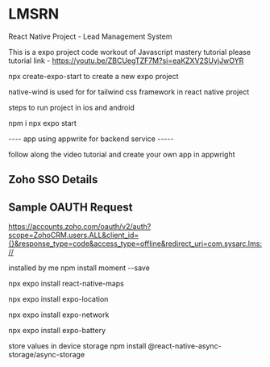 # LMSRN

React Native Project - Lead Management System

This is a expo project code workout of Javascript mastery tutorial
please tutorial link - https://youtu.be/ZBCUegTZF7M?si=eaKZXV2SUyjJwOYR

npx create-expo-start to create a new expo project

native-wind is used for for tailwind css framework in react native project

steps to run project in ios and android

npm i
npx expo start

---- app using appwrite for backend service -----

follow along the video tutorial and create your own app in appwright

## Zoho SSO Details

## Sample OAUTH Request

https://accounts.zoho.com/oauth/v2/auth?scope=ZohoCRM.users.ALL&client_id={}&response_type=code&access_type=offline&redirect_uri=com.sysarc.lms://

installed by me
npm install moment --save

npx expo install react-native-maps

npx expo install expo-location

npx expo install expo-network

npx expo install expo-battery

store values in device storage
npm install @react-native-async-storage/async-storage
